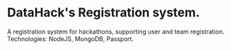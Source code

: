 # DataHack's Registration system.

A registration system for hackathons, supporting user and team registration.
Technologies: NodeJS, MongoDB, Passport.
